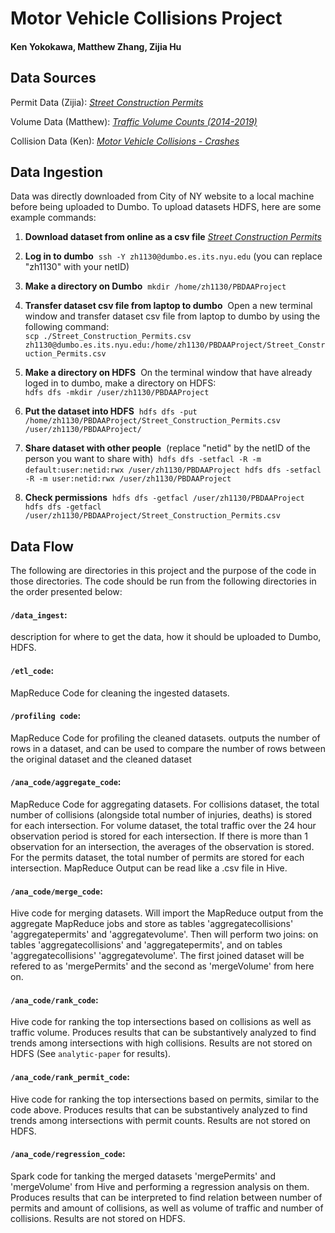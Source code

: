 # Motor Vehicle Collisions Project  
#### Ken Yokokawa, Matthew Zhang, Zijia Hu


## Data Sources

Permit Data (Zijia):
[*Street Construction Permits*](https://data.cityofnewyork.us/Transportation/Street-Construction-Permits/tqtj-sjs8)

Volume Data (Matthew):
[*Traffic Volume Counts (2014-2019)*](https://data.cityofnewyork.us/Transportation/Traffic-Volume-Counts-2014-2019-/ertz-hr4r)

Collision Data (Ken):
[*Motor Vehicle Collisions - Crashes*](https://data.cityofnewyork.us/Public-Safety/Motor-Vehicle-Collisions-Crashes/h9gi-nx95)


## Data Ingestion

Data was directly downloaded from City of NY website to a local machine before being uploaded to Dumbo. 
To upload datasets HDFS, here are some example commands:

1. **Download dataset from online as a csv file** [*Street Construction Permits*](https://data.cityofnewyork.us/Transportation/Street-Construction-Permits/tqtj-sjs8)

2. **Log in to dumbo**&nbsp;
`ssh -Y zh1130@dumbo.es.its.nyu.edu` (you can replace "zh1130" with your netID)

3. **Make a directory on Dumbo**&nbsp;
`mkdir /home/zh1130/PBDAAProject`

4. **Transfer dataset csv file from laptop to dumbo**&nbsp;
Open a new terminal window and transfer dataset csv file from laptop to dumbo by using the following command:  
`scp ./Street_Construction_Permits.csv zh1130@dumbo.es.its.nyu.edu:/home/zh1130/PBDAAProject/Street_Construction_Permits.csv`

5. **Make a directory on HDFS**&nbsp;
On the terminal window that have already loged in to dumbo, make a directory on HDFS:  
`hdfs dfs -mkdir /user/zh1130/PBDAAProject`

6. **Put the dataset into HDFS**&nbsp;
`hdfs dfs -put /home/zh1130/PBDAAProject/Street_Construction_Permits.csv /user/zh1130/PBDAAProject/`

7. **Share dataset with other people**&nbsp;
(replace "netid" by the netID of the person you want to share with)&nbsp;
`hdfs dfs -setfacl -R -m default:user:netid:rwx /user/zh1130/PBDAAProject`&nbsp;
`hdfs dfs -setfacl -R -m user:netid:rwx /user/zh1130/PBDAAProject`


8. **Check permissions**&nbsp;
`hdfs dfs -getfacl /user/zh1130/PBDAAProject`&nbsp;
`hdfs dfs -getfacl /user/zh1130/PBDAAProject/Street_Construction_Permits.csv`


## Data Flow

The following are directories in this project and the purpose of the code in those directories. The code should be run from the following directories in the order presented below:

#### `/data_ingest`:
description for where to get the data, how it should be uploaded to Dumbo, HDFS. 

#### `/etl_code`:
MapReduce Code for cleaning the ingested datasets.  

#### `/profiling code`:
MapReduce Code for profiling the cleaned datasets. outputs the number of rows in a dataset, and can be used to compare the number of rows between the original dataset and the cleaned dataset

#### `/ana_code/aggregate_code`:
MapReduce Code for aggregating datasets. For collisions dataset, the total number of collisions (alongside total number of injuries, deaths) is stored for each intersection. For volume dataset, the total traffic over the 24 hour observation period is stored for each intersection. If there is more than 1 observation for an intersection, the averages of the observation is stored. For the permits dataset, the total number of permits are stored for each intersection. MapReduce Output can be read like a .csv file in Hive.

#### `/ana_code/merge_code`:
Hive code for merging datasets. Will import the MapReduce output from the aggregate MapReduce jobs and store as tables 'aggregatecollisions' 'aggregatepermits' and 'aggregatevolume'. Then will perform two joins: on tables 'aggregatecollisions' and 'aggregatepermits', and on tables 'aggregatecollisions' 'aggregatevolume'. The first joined dataset will be refered to as 'mergePermits' and the second as 'mergeVolume' from here on.  

####  `/ana_code/rank_code`:
Hive code for ranking the top intersections based on collisions as well as traffic volume. Produces results that can be substantively analyzed to find trends among intersections with high collisions. Results are not stored on HDFS (See `analytic-paper` for results).

#### `/ana_code/rank_permit_code`:
Hive code for ranking the top intersections based on permits, similar to the code above. Produces results that can be substantively analyzed to find trends among intersections with permit counts. Results are not stored on HDFS.

#### `/ana_code/regression_code`:
Spark code for tanking the merged datasets 'mergePermits' and 'mergeVolume' from Hive and performing a regression analysis on them. Produces results that can be interpreted to find relation between number of permits and amount of collisions, as well as volume of traffic and number of collisions. Results are not stored on HDFS.



